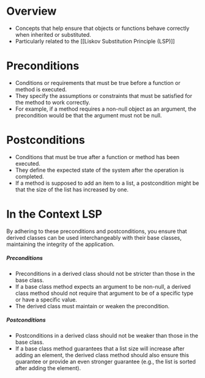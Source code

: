 # Overview
- Concepts that help ensure that objects or functions behave correctly when inherited or substituted.
- Particularly related to the [[Liskov Substitution Principle (LSP)]]

# Preconditions
- Conditions or requirements that must be true before a function or method is executed. 
- They specify the assumptions or constraints that must be satisfied for the method to work correctly.
- For example, if a method requires a non-null object as an argument, the precondition would be that the argument must not be null.

# Postconditions
- Conditions that must be true after a function or method has been executed. 
- They define the expected state of the system after the operation is completed.
- If a method is supposed to add an item to a list, a postcondition might be that the size of the list has increased by one.

# In the Context LSP
By adhering to these preconditions and postconditions, you ensure that derived classes can be used interchangeably with their base classes, maintaining the integrity of the application.
##### Preconditions
- Preconditions in a derived class should not be stricter than those in the base class. 
- If a base class method expects an argument to be non-null, a derived class method should not require that argument to be of a specific type or have a specific value. 
- The derived class must maintain or weaken the precondition.
##### Postconditions
- Postconditions in a derived class should not be weaker than those in the base class. 
- If a base class method guarantees that a list size will increase after adding an element, the derived class method should also ensure this guarantee or provide an even stronger guarantee (e.g., the list is sorted after adding the element).